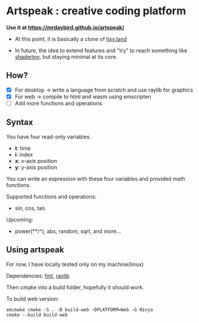 # Artspeak : creative coding platform
**Use it at https://mrdaybird.github.io/artspeak/**

- At this point, it is basically a clone of [tixy.land](https://tixy.land/)

- In future, the idea to extend features and "try" to reach something like [shadertoy](https://www.shadertoy.com/), but staying minimal at its core.

## How?

- [x] For desktop -> write a language from scratch and use raylib for graphics
- [x] For web -> compile to html and wasm using emscripten
- [ ] Add more functions and operations

## Syntax

You have four read-only variables. 

- **t**: time
- **i**: index
- **x**: x-axis position
- **y**: y-axis position

You can write an expression with these four variables and provided math functions.

Supported functions and operations:
- sin, cos, tan.

Upcoming:
- power(**/^), abs, random, sqrt, and more...

## Using artspeak

For now, I have locally tested only on my machine(linux)

Dependencies: [fmt](https://fmt.dev/), [raylib](https://www.raylib.com/)

Then cmake into a build folder, hopefully it should work.

To build web version:
```
emcmake cmake -S . -B build-web -DPLATFORM=Web -G Ninja
cmake --build build-web
```
